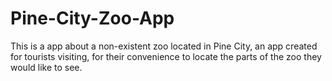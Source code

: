 # Pine-City-Zoo-App
This is a app about a non-existent zoo located in Pine City, an app created for tourists visiting, for their convenience to locate the parts of the zoo they would like to see.
